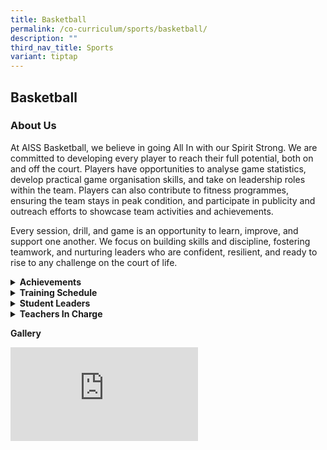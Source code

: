 ```yaml
---
title: Basketball
permalink: /co-curriculum/sports/basketball/
description: ""
third_nav_title: Sports
variant: tiptap
---
```

<h2>Basketball</h2>
<h3>About Us</h3>
<p>At AISS Basketball, we believe in going All In with our Spirit Strong.
We are committed to developing every player to reach their full potential,
both on and off the court. Players have opportunities to analyse game statistics,
develop practical game organisation skills, and take on leadership roles
within the team. Players can also contribute to fitness programmes, ensuring
the team stays in peak condition, and participate in publicity and outreach
efforts to showcase team activities and achievements.</p>
<p>Every session, drill, and game is an opportunity to learn, improve, and
support one another. We focus on building skills and discipline, fostering
teamwork, and nurturing leaders who are confident, resilient, and ready
to rise to any challenge on the court of life.</p>
<div data-type="detailGroup" class="isomer-accordion-group isomer-accordion isomer-accordion-white">
<details class="isomer-details">
<summary><strong>Achievements</strong>
</summary>
<div data-type="detailsContent" class="isomer-details-content">
<p><strong>NSG Basketball Championships (North Zone)</strong>
</p>
<p><strong><u>2025</u></strong>
</p>
<p>B Boys: Zone – 1st Round</p>
<p>C Boys: National League 3</p>
<p>B Girls: Zone – 3rd place finish; National - 1st Round</p>
<p>C Girls: National League 3</p>
<p><strong><u>2024</u></strong>
</p>
<p>B Boys: Zone - 2nd Round</p>
<p>C Boys: National League 3</p>
<p>B Girls: Zone – 2nd Round</p>
<p>C Girls: National League 3</p>
<p><strong><u>2023</u></strong>
</p>
<p>B Boys: Zone - 2nd Round</p>
<p>C Boys: Zone - 2nd Round</p>
<p>B Girls: Zone – 3rd place finish; National - 1st round</p>
<p>C Girls: Zone - 1st Round</p>
<p><strong><u>2022<br></u></strong>B Boys: Zone - 1st Runner up
<br>C Boys: Zone - 2nd Round</p>
<p>B Girls: Zone - 2nd Round
<br>C Girls: Zone - 1st Round</p>
<p><strong><u>2021<br></u></strong>B Boys: N.A
<br>C Boys: N.A</p>
<p>B Girls: N.A
<br>C Girls: N.A</p>
<p><strong><u>2020<br></u></strong>B Boys: Did not finish
<br>C Boys: N.A</p>
<p>B Girls: Zone - 2nd round (DNF)
<br>C Girls: N.A</p>
<p><strong><u>2019<br></u></strong>B Boys: 2nd Round&nbsp;
<br>C Boys: 2nd Round</p>
<p>B Girls: 1st Round
<br>C Girls: 1st Round</p>
<p><strong><u>2018<br></u></strong>B Boys: 2nd Round&nbsp;
<br>C Boys: 1st Round</p>
<p>B Girls: 4th Placing
<br>C Girls: 1st Round</p>
</div>
</details>
</div>
<div data-type="detailGroup" class="isomer-accordion-group isomer-accordion isomer-accordion-white">
<details class="isomer-details">
<summary><strong>Training Schedule</strong>
</summary>
<div data-type="detailsContent" class="isomer-details-content">
<p><strong>Wednesdays </strong>
<br>3.30-5.30pm
<br>
<br><strong>Fridays </strong>
<br>2-5pm</p>
</div>
</details>
</div>
<div data-type="detailGroup" class="isomer-accordion-group isomer-accordion isomer-accordion-white">
<details class="isomer-details">
<summary><strong>Student Leaders</strong>
</summary>
<div data-type="detailsContent" class="isomer-details-content">
<p><strong>Boys Captain<br></strong>Sia Andy</p>
<p>Kommula Vaibhav Reddy (Vice-captain)</p>
<p>Eugene Low Zhuo Feng (Vice-captain)
<br>
</p>
<p><strong>Girls Captain<br></strong>Dania Nurallysya Putri Mohamed Hizan</p>
<p>Kaley Chng Ya Qi (Vice-captain)</p>
<p>Ng Xuan Wen (Vice-captain)</p>
</div>
</details>
</div>
<div data-type="detailGroup" class="isomer-accordion-group isomer-accordion isomer-accordion-white">
<details class="isomer-details">
<summary><strong>Teachers In Charge</strong>
</summary>
<div data-type="detailsContent" class="isomer-details-content">
<p><strong>Mr Daniel Chan Chong Weng (OIC)<br>Contact:&nbsp;<a href="mailto:daniel_chan_chong_weng@moe.edu.sg" rel="noopener noreferrer nofollow" target="_blank">daniel_chan_chong_weng@moe.edu.sg</a></strong> 
<br>Ms Tsang Wing Han</p>
<p>Ms Lim Hui Hung</p>
</div>
</details>
</div>
<p><strong>Gallery</strong>
</p>
<div class="iframe-wrapper">
<iframe allowfullscreen="true" frameborder="0" src="https://docs.google.com/presentation/d/e/2PACX-1vR9DKpGzIFyyaEaL2fLhJ3AQ9efxakgYd9XHB1EQpQehg8VBfqxDnOqHzSKD2eW4SAoOtBZqYKCudAG/pubembed?start=true&amp;loop=true&amp;delayms=3000"></iframe>
</div>
<p></p>